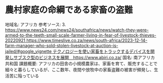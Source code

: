 # 農村家庭の命綱である家畜の盗難

地域名: アフリカ
参考ソース: 3. https://www.news24.com/news24/southafrica/news/watch-they-were-armed-to-the-teeth-small-scale-farmer-living-in-fear-of-livestock-thieves-20220921 https://www.timeslive.co.za/news/south-africa/2023-12-14-farm-manager-who-sold-stolen-livestock-at-auction-is-jailed/#google_vignette テクノロジーを使い家畜をトラックするデバイスを開発しサブスク型のビジネスを展開　https://www.abiri.co.za/
国名: 南アフリカ共和国
課題概要: アフリカの田舎の小規模農家は、家畜を育て、販売することで細々と暮らしているが、ここ数年、夜間や放牧中の家畜盗難の被害が頻発し、生活苦に陥っている